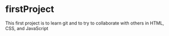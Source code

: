# firstProject
This first project is to learn git and to try to collaborate with others in HTML, CSS, and JavaScript
